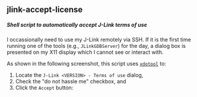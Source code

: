 ## jlink-accept-license
##### Shell script to automatically accept J-Link terms of use

I occassionally need to use my J-Link remotely via SSH. If it is the first time running one of the tools (e.g., `JLinkGDBServer`) for the day, a dialog box is presented on my X11 display which I cannot see or interact with. 

As shown in the following screenshot, this script uses [`xdotool`](https://github.com/jordansissel/xdotool) to:
1. Locate the `J-Link <VERSION> - Terms of use` dialog,
2. Check the "do not hassle me" checkbox, and 
3. Click the `Accept` button:



